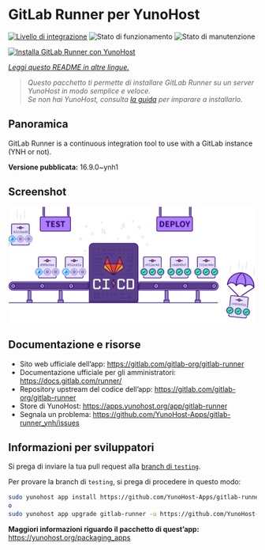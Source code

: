 <!--
N.B.: Questo README è stato automaticamente generato da <https://github.com/YunoHost/apps/tree/master/tools/readme_generator>
NON DEVE essere modificato manualmente.
-->

# GitLab Runner per YunoHost

[![Livello di integrazione](https://dash.yunohost.org/integration/gitlab-runner.svg)](https://dash.yunohost.org/appci/app/gitlab-runner) ![Stato di funzionamento](https://ci-apps.yunohost.org/ci/badges/gitlab-runner.status.svg) ![Stato di manutenzione](https://ci-apps.yunohost.org/ci/badges/gitlab-runner.maintain.svg)

[![Installa GitLab Runner con YunoHost](https://install-app.yunohost.org/install-with-yunohost.svg)](https://install-app.yunohost.org/?app=gitlab-runner)

*[Leggi questo README in altre lingue.](./ALL_README.md)*

> *Questo pacchetto ti permette di installare GitLab Runner su un server YunoHost in modo semplice e veloce.*  
> *Se non hai YunoHost, consulta [la guida](https://yunohost.org/install) per imparare a installarlo.*

## Panoramica

GitLab Runner is a continuous integration tool to use with a GitLab instance (YNH or not).


**Versione pubblicata:** 16.9.0~ynh1

## Screenshot

![Screenshot di GitLab Runner](./doc/screenshots/ci-cd-test-deploy-illustration_2x.png)

## Documentazione e risorse

- Sito web ufficiale dell’app: <https://gitlab.com/gitlab-org/gitlab-runner>
- Documentazione ufficiale per gli amministratori: <https://docs.gitlab.com/runner/>
- Repository upstream del codice dell’app: <https://gitlab.com/gitlab-org/gitlab-runner>
- Store di YunoHost: <https://apps.yunohost.org/app/gitlab-runner>
- Segnala un problema: <https://github.com/YunoHost-Apps/gitlab-runner_ynh/issues>

## Informazioni per sviluppatori

Si prega di inviare la tua pull request alla [branch di `testing`](https://github.com/YunoHost-Apps/gitlab-runner_ynh/tree/testing).

Per provare la branch di `testing`, si prega di procedere in questo modo:

```bash
sudo yunohost app install https://github.com/YunoHost-Apps/gitlab-runner_ynh/tree/testing --debug
o
sudo yunohost app upgrade gitlab-runner -u https://github.com/YunoHost-Apps/gitlab-runner_ynh/tree/testing --debug
```

**Maggiori informazioni riguardo il pacchetto di quest’app:** <https://yunohost.org/packaging_apps>
